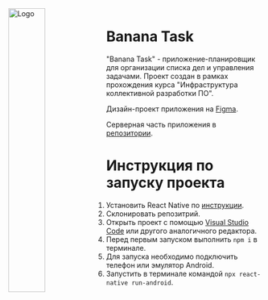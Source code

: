 <img align="left" width="38%" src="https://user-images.githubusercontent.com/33741361/164984861-14b0b5e3-2c97-43e3-9bf1-f8cece200a9e.png" alt="Logo"/>

# Banana Task

"Banana Task" - приложение-планировщик для организации списка дел и управления задачами.
Проект создан в рамках прохождения курса "Инфраструктура коллективной разработки ПО".

Дизайн-проект приложения на [Figma](https://www.figma.com/file/PSJvBEPL4vUfNZIgB4kHEi/teamBanana?node-id=0%3A1).

Серверная часть приложения в [репозитории](https://github.com/Arkaides/TeamBananaServer).

# Инструкция по запуску проекта

1. Установить React Native по [инструкции](https://reactnative.dev/docs/0.66/environment-setup).
2. Склонировать репозитрий.
3. Открыть проект с помощью [Visual Studio Code](https://code.visualstudio.com/) или другого аналогичного редактора.
4. Перед первым запуском выполнить `npm i` в терминале.
5. Для запуска необходимо подключить телефон или эмулятор Android.
6. Запустить в терминале командой `npx react-native run-android`.